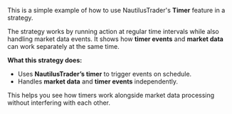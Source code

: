This is a simple example of how to use NautilusTrader's **Timer** feature in a strategy.

The strategy works by running action at regular time intervals while also handling market data events.
It shows how **timer events** and **market data** can work separately at the same time.

**What this strategy does:**

- Uses **NautilusTrader’s timer** to trigger events on schedule.
- Handles **market data** and **timer events** independently.

This helps you see how timers work alongside market data processing without interfering with each other.
